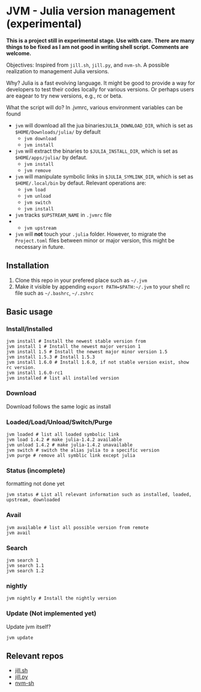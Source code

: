 # JVM - Julia version management (experimental)

**This is a project still in experimental stage. Use with care.**
**There are many things to be fixed as I am not good in writing shell script. Comments are welcome.**

Objectives: Inspired from `jill.sh`, `jill.py`, and `nvm-sh`. A possible realization to management Julia versions.

Why? Julia is a fast evolving language. It might be good to provide a way for developers to test their codes locally for various versions. Or perhaps users are eagear to try new versions, e.g., rc or beta. 

What the script will do? In .jvmrc, various environment variables can be found 
- `jvm` will download all the jua binaries`JULIA_DOWNLOAD_DIR`, which is set as `$HOME/Downloads/julia/` by default
    - `jvm download`
    - `jvm install`
- `jvm` will extract the binaries to `$JULIA_INSTALL_DIR`, which is set as `$HOME/apps/julia/` by defaut. 
    - `jvm install`
    - `jvm remove`
- `jvm` will manipulate symbolic links in `$JULIA_SYMLINK_DIR`, which is set as `$HOME/.local/bin` by defaut. Relevant operations are: 
    - `jvm load`
    - `jvm unload`
    - `jvm switch`
    - `jvm install`
- `jvm` tracks `$UPSTREAM_NAME` in `.jvmrc` file
-   - `jvm upstream`
- `jvm` will **not** touch your `.julia` folder. However, to migrate the `Project.toml` files between minor or major version, this might be necessary in future.


## Installation

1. Clone this repo in your prefered place such as `~/.jvm`   
2. Make it visible by appending `export PATH=$PATH:~/.jvm` to your shell rc file such as `~/.bashrc`, `~/.zshrc`


## Basic usage

### Install/Installed
```shell
jvm install # Install the newest stable version from 
jvm install 1 # Install the newest major version 1
jvm install 1.5 # Install the newest major minor version 1.5
jvm install 1.5.3 # Install 1.5.3
jvm install 1.6.0 # Install 1.6.0, if not stable version exist, show rc version.
jvm install 1.6.0-rc1
jvm installed # list all installed version 
```

### Download
Download follows the same logic as install 

### Loaded/Load/Unload/Switch/Purge
```
jvm loaded # list all loaded symbolic link
jvm load 1.4.2 # make julia-1.4.2 available
jvm unload 1.4.2 # make julia-1.4.2 unavailable
jvm switch # switch the alias julia to a specific version
jvm purge # remove all symblic link except julia
```
### Status (incomplete)
formatting not done yet
```
jvm status # List all relevant information such as installed, loaded, upstream, downloaded
```
### Avail
```
jvm available # list all possible version from remote
jvm avail 
```

### Search 
```
jvm search 1
jvm search 1.1
jvm search 1.2
```


### nightly 
```
jvm nightly # Install the nightly version 
```
### Update (Not implemented yet)
Update jvm itself?
```
jvm update
```

## Relevant repos
- [jill.sh](https://github.com/abelsiqueira/jill)
- [jill.py](https://github.com/johnnychen94/jill.py)
- [nvm-sh](https://github.com/nvm-sh/nvm)
